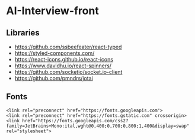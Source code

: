 # AI-Interview-front

## Libraries
- https://github.com/ssbeefeater/react-typed
- https://styled-components.com/
- https://react-icons.github.io/react-icons
- https://www.davidhu.io/react-spinners/
- https://github.com/socketio/socket.io-client
- https://github.com/pmndrs/jotai

## Fonts

```
<link rel="preconnect" href="https://fonts.googleapis.com">
<link rel="preconnect" href="https://fonts.gstatic.com" crossorigin>
<link href="https://fonts.googleapis.com/css2?family=JetBrains+Mono:ital,wght@0,400;0,700;0,800;1,400&display=swap" rel="stylesheet">
````